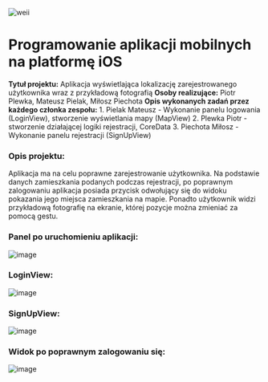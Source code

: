 ![weii](https://github.com/PewkaP/login3/assets/102603389/12a2f07c-3797-49ac-8dcb-7f40a540e452)

# Programowanie aplikacji mobilnych na platformę iOS
 **Tytuł projektu:** Aplikacja wyświetlająca lokalizację zarejestrowanego użytkownika wraz z przykładową fotografią
**Osoby realizujące:** Piotr Plewka, Mateusz Pielak, Miłosz Piechota
**Opis wykonanych zadań przez każdego członka zespołu:**
    1. Pielak Mateusz - Wykonanie panelu logowania (LoginView), stworzenie wyświetlania mapy (MapView)
    2. Plewka Piotr - stworzenie działającej logiki rejestracji, CoreData
    3. Piechota Miłosz - Wykonanie panelu rejestracji (SignUpView)
### Opis projektu:
Aplikacja ma na celu poprawne zarejestrowanie użytkownika. Na podstawie danych zamieszkania podanych podczas rejestracji, po poprawnym zalogowaniu aplikacja posiada przycisk odwołujący się do widoku pokazania jego miejsca zamieszkania na mapie. Ponadto użytkownik widzi przykładową fotografię na ekranie, której pozycje można zmieniać za pomocą gestu.

### Panel po uruchomieniu aplikacji:
![image](https://github.com/PewkaP/login3/assets/102603389/ebd3ccd9-373a-4dd0-b3c5-4eb13b46780d)

### LoginView:
![image](https://github.com/PewkaP/login3/assets/102603389/8a0e4f00-d68e-4ba0-a266-da8dfb020242)

### SignUpView:
![image](https://github.com/PewkaP/login3/assets/102603389/1e97e705-6a06-4c4f-91ee-6736cf8812f2)

### Widok po poprawnym zalogowaniu się:
![image](https://github.com/PewkaP/login3/assets/102603389/6fbe7b9e-deaa-4bdc-a061-b89811a0ddf6)



